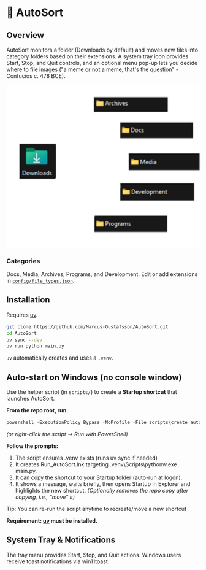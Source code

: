 # 📂 AutoSort

## Overview
AutoSort monitors a folder (Downloads by default) and moves new files into category folders based on their extensions. 
A system tray icon provides Start, Stop, and Quit controls, and an optional menu pop-up lets you decide where to file images ("a meme or not a meme, that's the question" - Confucios c. 478 BCE).

![File Sorting Flow](images/Flow_chart_AutoSorter.gif)

### Categories
Docs, Media, Archives, Programs, and Development. Edit or add extensions in [`config/file_types.json`](config/file_types.json).

## Installation
Requires [uv](https://docs.astral.sh/uv/install).
```sh
git clone https://github.com/Marcus-Gustafsson/AutoSort.git
cd AutoSort
uv sync --dev
uv run python main.py
```
`uv` automatically creates and uses a `.venv`.

## Auto-start on Windows (no console window)

Use the helper script (in `scripts/`) to create a **Startup shortcut** that launches AutoSort.

**From the repo root, run:**
```powershell
powershell -ExecutionPolicy Bypass -NoProfile -File scripts\create_autosort_shortcut.ps1
```
*(or right-click the script → Run with PowerShell)*

**Follow the prompts:**
1. The script ensures .venv exists (runs uv sync if needed)
2. It creates Run_AutoSort.lnk targeting .venv\Scripts\pythonw.exe main.py.
3. It can copy the shortcut to your Startup folder (auto-run at logon).
4. It shows a message, waits briefly, then opens Startup in Explorer and highlights the new shortcut.
_(Optionally removes the repo copy after copying, i.e., “move” it)_

Tip: You can re-run the script anytime to recreate/move a new shortcut

**Requirement: [uv](https://docs.astral.sh/uv/install) must be installed.**

## System Tray & Notifications
The tray menu provides Start, Stop, and Quit actions. Windows users receive toast notifications via win11toast.
